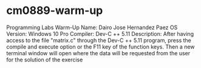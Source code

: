 # cm0889-warm-up
 Programming Labs Warm-Up
Name: Dairo Jose Hernandez Paez
OS Version: Windows 10 Pro
Compiler: Dev-C ++ 5.11
Description: After having access to the file "matrix.c" through the Dev-C ++ 5.11 program, press the compile and execute option or the F11 key of the function keys.
Then a new terminal window will open where the data will be requested from the user for the solution of the exercise